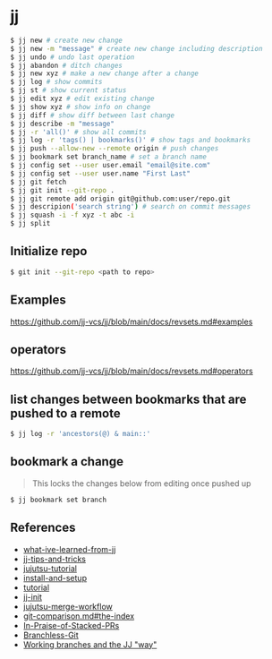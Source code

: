 # jj

```bash
$ jj new # create new change
$ jj new -m "message" # create new change including description
$ jj undo # undo last operation
$ jj abandon # ditch changes
$ jj new xyz # make a new change after a change
$ jj log # show commits
$ jj st # show current status
$ jj edit xyz # edit existing change
$ jj show xyz # show info on change
$ jj diff # show diff between last change
$ jj describe -m "message"
$ jj -r 'all()' # show all commits
$ jj log -r 'tags() | bookmarks()' # show tags and bookmarks
$ jj push --allow-new --remote origin # push changes
$ jj bookmark set branch_name # set a branch name
$ jj config set --user user.email "email@site.com"
$ jj config set --user user.name "First Last"
$ jj git fetch
$ jj git init --git-repo .
$ jj git remote add origin git@github.com:user/repo.git
$ jj descripion('search string') # search on commit messages
$ jj squash -i -f xyz -t abc -i 
$ jj split

```

## Initialize repo

```bash
$ git init --git-repo <path to repo>
```

## Examples
https://github.com/jj-vcs/jj/blob/main/docs/revsets.md#examples

## operators
https://github.com/jj-vcs/jj/blob/main/docs/revsets.md#operators

## list changes between bookmarks that are pushed to a remote

```bash
$ jj log -r 'ancestors(@) & main::'
```

## bookmark a change

> This locks the changes below from editing once pushed up

```bash
$ jj bookmark set branch
```

## References
- [what-ive-learned-from-jj](https://zerowidth.com/2025/what-ive-learned-from-jj/)
- [jj-tips-and-tricks](https://zerowidth.com/2025/jj-tips-and-tricks/)
- [jujutsu-tutorial](https://steveklabnik.github.io/jujutsu-tutorial/)
- [install-and-setup](https://jj-vcs.github.io/jj/latest/install-and-setup/)
- [tutorial](https://jj-vcs.github.io/jj/v0.13.0/tutorial/)
- [jj-init](https://v5.chriskrycho.com/essays/jj-init/)
- [jujutsu-merge-workflow](https://ofcr.se/jujutsu-merge-workflow)
- [git-comparison.md#the-index](https://github.com/jj-vcs/jj/blob/main/docs/git-comparison.md#the-index)
- [In-Praise-of-Stacked-PRs](https://benjamincongdon.me/blog/2022/07/17/In-Praise-of-Stacked-PRs/)
- [Branchless-Git](https://benjamincongdon.me/blog/2021/12/07/Branchless-Git/)
- [Working branches and the JJ "way"](https://github.com/jj-vcs/jj/discussions/2425)
